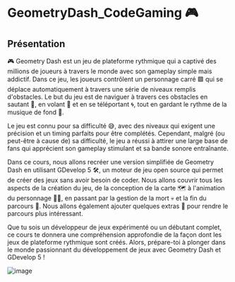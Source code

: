 # GeometryDash_CodeGaming 🎮

## Présentation 
🎮 Geometry Dash est un jeu de plateforme rythmique qui a captivé des millions de joueurs à travers le monde avec son gameplay simple mais addictif. Dans ce jeu, les joueurs contrôlent un personnage carré 🟩 qui se déplace automatiquement à travers une série de niveaux remplis d'obstacles. Le but du jeu est de naviguer à travers ces obstacles en sautant 🦘, en volant 🚀 et en se téléportant 🌀, tout en gardant le rythme de la musique de fond 🎵.

Le jeu est connu pour sa difficulté 😅, avec des niveaux qui exigent une précision et un timing parfaits pour être complétés. Cependant, malgré (ou peut-être à cause de) sa difficulté, le jeu a réussi à attirer une large base de fans qui apprécient son gameplay stimulant et sa bande sonore entraînante.

Dans ce cours, nous allons recréer une version simplifiée de Geometry Dash en utilisant GDevelop 5 🛠️, un moteur de jeu open source qui permet de créer des jeux sans avoir besoin de coder. Nous allons couvrir tous les aspects de la création du jeu, de la conception de la carte 🗺️ à l'animation du personnage 🏃‍♂️, en passant par la gestion de la mort 💀 et la fin du parcours 🏁. Nous allons également ajouter quelques extras 🎁 pour rendre le parcours plus intéressant.

Que tu sois un développeur de jeux expérimenté ou un débutant complet, ce cours te donnera une compréhension approfondie de la façon dont les jeux de plateforme rythmique sont créés. Alors, prépare-toi à plonger dans le monde passionnant du développement de jeux avec Geometry Dash et GDevelop 5 !

![image](https://github.com/g404-code-gaming/GeometryDash_CodeGaming/assets/80946089/27754d4e-b0da-4080-887f-dbf022edb1bd)

